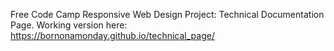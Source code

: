 Free Code Camp Responsive Web Design Project: Technical Documentation Page.
Working version here: https://bornonamonday.github.io/technical_page/
